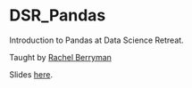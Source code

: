 # DSR_Pandas

Introduction to Pandas at Data Science Retreat.

Taught by [Rachel Berryman](https://github.com/rachelkberryman)

Slides [here](https://github.com/rachelkberryman/DSR_Pandas_1). 